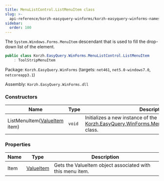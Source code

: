 ```yaml
---
title: MenuListControl.ListMenuItem class
slug: >-
  api-reference/korzh-easyquery-winforms/korzh-easyquery-winforms-namespace/menulistcontrol-listmenuitem-class
sidebar:
  order: 100
---
```


The `System.Windows.Forms.MenuItem` descendant that is used to fill the drop-down list of the element.
```csharp
public class Korzh.EasyQuery.WinForms.MenuListControl.ListMenuItem
    : ToolStripMenuItem

```
Package: `Korzh.EasyQuery.WinForms` (targets: `net461`, `net5.0-windows7.0`, `netcoreapp3.1`)

Assembly: `Korzh.EasyQuery.WinForms.dll`

### Constructors

| Name | Type | Description | 
| --- | --- | --- | 
| ListMenuItem([ValueItem](///////////////easyquery/docs/api-reference/korzh-easyquery-winforms/korzh-easyquery-winforms-namespace/valueitem-class) item) | `void` | Initializes a new instance of the [Korzh.EasyQuery.WinForms.MenuListControl.ListMenuItem](///////////////easyquery/docs/api-reference/korzh-easyquery-winforms/korzh-easyquery-winforms-namespace/menulistcontrol-class) class. | 


### Properties

| Name | Type | Description | 
| --- | --- | --- | 
| Item | [ValueItem](///////////////easyquery/docs/api-reference/korzh-easyquery-winforms/korzh-easyquery-winforms-namespace/valueitem-class) | Gets the ValueItem object associated with this menu item. |
